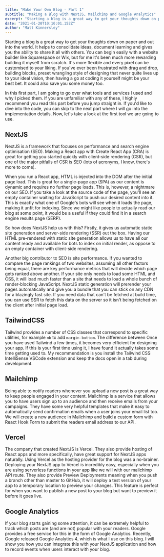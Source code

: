 ```yaml
---
title: "Make Your Own Blog - Part 1"
subtitle: "Making a Blog with NextJS, Mailchimp and Google Analytics"
excerpt: "Starting a blog is a great way to get your thoughts down on paper and out into the world. It helps to consolidate ideas, document your learning and then share it all with others."
date: "2021-01-20T10:10:01.152Z"
author: "Matt Kinnersley"
---
```


Starting a blog is a great way to get your thoughts down on paper and out into the world. It helps to consolidate ideas, document learning and gives you the ability to share it all with others. You can begin easily with a website builder like Squarespace or Wix, but for me it's been much more rewarding building it myself from scratch. It's more flexible and every pixel can be customised to your liking. If you've ever been frustrated with drag and drop, building blocks, preset wrangling style of designing that never quite lives up to your ideal vision, then having a go at coding it yourself might be your best bet. It could also save you some money too.

In this first part, I am going to go over what tools and services I used and why I picked them. If you are unfamiliar with any of these, I highly recommend you read this part before you jump straight in. If you'd like to dive into the code, you can skip to the next part where I will go into the implementation details. Now, let's take a look at the first tool we are going to use.

## NextJS

NextJS is a framework that focuses on performance and search engine optimisation (SEO). Making a React app with Create React App (CRA) is great for getting you started quickly with client-side rendering (CSR), but one of the major pitfalls of CSR is SEO (lots of acronyms, I know, there's more to come).

When you run a React app, HTML is injected into the DOM after the initial page load. This is great for a single-page app (SPA) as our content is dynamic and requires no further page loads. This is, however, a nightmare on our SEO. If you take a look at the source code of the page, you'll see an empty container waiting for JavaScript to push our desired content into it. This is exactly what one of Google's bots will see when it loads the page, making it unfit for indexing. Since we might like people to actually read our blog at some point, it would be a useful if they could find it in a search engine results page (SERP).

So how does NextJS help us with this? Firstly, it gives us automatic static site generation and server-side rendering (SSR) out the box. Having our HTML pre-rendered with static site generation allows us to have all our content ready and available for bots to index on initial render, as oppose to an empty container with client-side rendering.

Another big contributor to SEO is site performance. If you wanted to compare the page rankings of two websites, assuming all other factors being equal, there are key performance metrics that will decide which page gets ranked above another. If your site only needs to load some HTML and CSS, it will load much faster than a site that needs to load a whole bunch of render-blocking JavaScript. NextJS static generation will prerender your pages automatically and give you a bundle that you can stick on any CDN for a blazingly fast site. If you need data that can't be fetched at build time, you can use SSR to fetch this data on the server so it isn't being fetched on the client after initial page load.

## TailwindCSS

Tailwind provides a number of CSS classes that correspond to specific utilities, for example `mb` to add `margin-bottom`. The difference between Once you have used Tailwind a few times, it becomes very efficient for designing your app. If this is your first time using it, I have found it actually takes some time getting used to. My recommendation is you install the Tailwind CSS IntelliSense VSCode extension and keep the docs open in a tab during development.

## Mailchimp

Being able to notify readers whenever you upload a new post is a great way to keep people engaged in your content. Mailchimp is a service that allows you to have users sign up to an audience and then receive emails from your campaigns. They have some very helpful templates that make it easy to automatically send confirmation emails when a user joins your email list too. We will create a new audience in Mailchimp and build a custom form with React Hook Form to submit the readers email address to our API.

## Vercel

The company that created NextJS is Vercel. They also provide hosting of React apps and more specifically, have great support for NextJS apps naturally. Using Vercel as the hosting provider for the blog was a no-brainer. Deploying your NextJS app to Vercel is incredibly easy, especially when you are using serverless functions in your app like we will with our mailchimp API route. They also provide Preview Deployments meaning when you push a branch other than master to GitHub, it will deploy a test version of your app to a temporary location to preview your changes. This feature is perfect for when you want to publish a new post to your blog but want to preview it before it goes live.

## Google Analytics

If your blog starts gaining some attention, it can be extremely helpful to track which posts are (and are not) popular with your readers. Google provides a free service for this in the form of Google Analytics. Recently, Google released Google Analytics 4, which is what I use on this blog. I will show you how you can integrate this with your NextJS application and how to record events when users interact with your blog.
